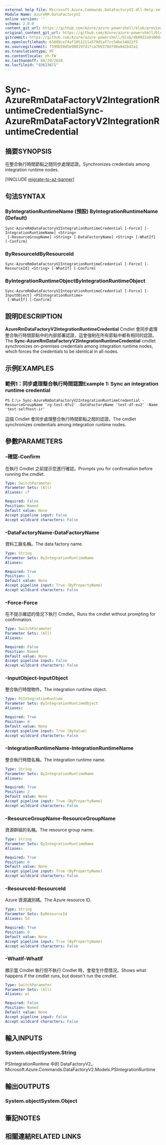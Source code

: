 ```yaml
---
external help file: Microsoft.Azure.Commands.DataFactoryV2.dll-Help.xml
Module Name: AzureRM.DataFactoryV2
online version: ''
schema: 2.0.0
content_git_url: https://github.com/Azure/azure-powershell/blob/preview/src/ResourceManager/DataFactories/Commands.DataFactoryV2/help/Sync-AzureRmDataFactoryV2IntegrationRuntimeCredential.md
original_content_git_url: https://github.com/Azure/azure-powershell/blob/preview/src/ResourceManager/DataFactories/Commands.DataFactoryV2/help/Sync-AzureRmDataFactoryV2IntegrationRuntimeCredential.md
gitcommit: https://github.com/Azure/azure-powershell/blob/db8032a9100d47fd3aa4248c7807d8e0bb538e83
ms.openlocfilehash: 63889ce74af1051211a579d1af7cc54be14822f5
ms.sourcegitcommit: f599b50d5e980197d1fca769378df90a842b42a1
ms.translationtype: MT
ms.contentlocale: zh-TW
ms.lasthandoff: 08/20/2020
ms.locfileid: "93623671"
---
```

# <span data-ttu-id="a1d9c-101">Sync-AzureRmDataFactoryV2IntegrationRuntimeCredential</span><span class="sxs-lookup"><span data-stu-id="a1d9c-101">Sync-AzureRmDataFactoryV2IntegrationRuntimeCredential</span></span>

## <span data-ttu-id="a1d9c-102">摘要</span><span class="sxs-lookup"><span data-stu-id="a1d9c-102">SYNOPSIS</span></span>
<span data-ttu-id="a1d9c-103">在整合執行時間節點之間同步處理認證。</span><span class="sxs-lookup"><span data-stu-id="a1d9c-103">Synchronizes credentials among integration runtime nodes.</span></span>

[!INCLUDE [migrate-to-az-banner](../../includes/migrate-to-az-banner.md)]

## <span data-ttu-id="a1d9c-104">句法</span><span class="sxs-lookup"><span data-stu-id="a1d9c-104">SYNTAX</span></span>

### <span data-ttu-id="a1d9c-105">ByIntegrationRuntimeName (預設) </span><span class="sxs-lookup"><span data-stu-id="a1d9c-105">ByIntegrationRuntimeName (Default)</span></span>
```
Sync-AzureRmDataFactoryV2IntegrationRuntimeCredential [-Force] [-IntegrationRuntimeName] <String>
 [-ResourceGroupName] <String> [-DataFactoryName] <String> [-WhatIf] [-Confirm]
```

### <span data-ttu-id="a1d9c-106">ByResourceId</span><span class="sxs-lookup"><span data-stu-id="a1d9c-106">ByResourceId</span></span>
```
Sync-AzureRmDataFactoryV2IntegrationRuntimeCredential [-Force] [-ResourceId] <String> [-WhatIf] [-Confirm]
```

### <span data-ttu-id="a1d9c-107">ByIntegrationRuntimeObject</span><span class="sxs-lookup"><span data-stu-id="a1d9c-107">ByIntegrationRuntimeObject</span></span>
```
Sync-AzureRmDataFactoryV2IntegrationRuntimeCredential [-Force] [-InputObject] <PSIntegrationRuntime>
 [-WhatIf] [-Confirm]
```

## <span data-ttu-id="a1d9c-108">說明</span><span class="sxs-lookup"><span data-stu-id="a1d9c-108">DESCRIPTION</span></span>
<span data-ttu-id="a1d9c-109">**AzureRmDataFactoryV2IntegrationRuntimeCredential** Cmdlet 會同步處理整合執行時間節點中的內部部署認證，這會強制在所有節點中都有相同的認證。</span><span class="sxs-lookup"><span data-stu-id="a1d9c-109">The **Sync-AzureRmDataFactoryV2IntegrationRuntimeCredential** cmdlet synchronizes on-premises credentials among integration runtime nodes, which forces the credentials to be identical in all nodes.</span></span>

## <span data-ttu-id="a1d9c-110">示例</span><span class="sxs-lookup"><span data-stu-id="a1d9c-110">EXAMPLES</span></span>

### <span data-ttu-id="a1d9c-111">範例1：同步處理整合執行時間認證</span><span class="sxs-lookup"><span data-stu-id="a1d9c-111">Example 1: Sync an integration runtime credential</span></span>
```
PS C:\> Sync-AzureRmDataFactoryV2IntegrationRuntimeCredential -ResourceGroupName 'rg-test-dfv2' -DataFactoryName 'test-df-eu2' -Name 'test-selfhost-ir'
```

<span data-ttu-id="a1d9c-112">這個 Cmdlet 會同步處理整合執行時間節點之間的認證。</span><span class="sxs-lookup"><span data-stu-id="a1d9c-112">The cmdlet synchronizes credentials among integration runtime nodes.</span></span>

## <span data-ttu-id="a1d9c-113">參數</span><span class="sxs-lookup"><span data-stu-id="a1d9c-113">PARAMETERS</span></span>

### <span data-ttu-id="a1d9c-114">-確認</span><span class="sxs-lookup"><span data-stu-id="a1d9c-114">-Confirm</span></span>
<span data-ttu-id="a1d9c-115">在執行 Cmdlet 之前提示您進行確認。</span><span class="sxs-lookup"><span data-stu-id="a1d9c-115">Prompts you for confirmation before running the cmdlet.</span></span>

```yaml
Type: SwitchParameter
Parameter Sets: (All)
Aliases: cf

Required: False
Position: Named
Default value: None
Accept pipeline input: False
Accept wildcard characters: False
```

### <span data-ttu-id="a1d9c-116">-DataFactoryName</span><span class="sxs-lookup"><span data-stu-id="a1d9c-116">-DataFactoryName</span></span>
<span data-ttu-id="a1d9c-117">資料工廠名稱。</span><span class="sxs-lookup"><span data-stu-id="a1d9c-117">The data factory name.</span></span>

```yaml
Type: String
Parameter Sets: ByIntegrationRuntimeName
Aliases: 

Required: True
Position: 1
Default value: None
Accept pipeline input: True (ByPropertyName)
Accept wildcard characters: False
```

### <span data-ttu-id="a1d9c-118">-Force</span><span class="sxs-lookup"><span data-stu-id="a1d9c-118">-Force</span></span>
<span data-ttu-id="a1d9c-119">在不提示確認的情況下執行 Cmdlet。</span><span class="sxs-lookup"><span data-stu-id="a1d9c-119">Runs the cmdlet without prompting for confirmation.</span></span>

```yaml
Type: SwitchParameter
Parameter Sets: (All)
Aliases: 

Required: False
Position: Named
Default value: None
Accept pipeline input: False
Accept wildcard characters: False
```

### <span data-ttu-id="a1d9c-120">-InputObject</span><span class="sxs-lookup"><span data-stu-id="a1d9c-120">-InputObject</span></span>
<span data-ttu-id="a1d9c-121">整合執行時間物件。</span><span class="sxs-lookup"><span data-stu-id="a1d9c-121">The integration runtime object.</span></span>

```yaml
Type: PSIntegrationRuntime
Parameter Sets: ByIntegrationRuntimeObject
Aliases: 

Required: True
Position: 0
Default value: None
Accept pipeline input: True (ByValue)
Accept wildcard characters: False
```

### <span data-ttu-id="a1d9c-122">-IntegrationRuntimeName</span><span class="sxs-lookup"><span data-stu-id="a1d9c-122">-IntegrationRuntimeName</span></span>
<span data-ttu-id="a1d9c-123">整合執行時間名稱。</span><span class="sxs-lookup"><span data-stu-id="a1d9c-123">The integration runtime name.</span></span>

```yaml
Type: String
Parameter Sets: ByIntegrationRuntimeName
Aliases: 

Required: True
Position: 2
Default value: None
Accept pipeline input: True (ByPropertyName)
Accept wildcard characters: False
```

### <span data-ttu-id="a1d9c-124">-ResourceGroupName</span><span class="sxs-lookup"><span data-stu-id="a1d9c-124">-ResourceGroupName</span></span>
<span data-ttu-id="a1d9c-125">資源群組的名稱。</span><span class="sxs-lookup"><span data-stu-id="a1d9c-125">The resource group name.</span></span>

```yaml
Type: String
Parameter Sets: ByIntegrationRuntimeName
Aliases: 

Required: True
Position: 0
Default value: None
Accept pipeline input: True (ByPropertyName)
Accept wildcard characters: False
```

### <span data-ttu-id="a1d9c-126">-ResourceId</span><span class="sxs-lookup"><span data-stu-id="a1d9c-126">-ResourceId</span></span>
<span data-ttu-id="a1d9c-127">Azure 資源識別碼。</span><span class="sxs-lookup"><span data-stu-id="a1d9c-127">The Azure resource ID.</span></span>

```yaml
Type: String
Parameter Sets: ByResourceId
Aliases: Id

Required: True
Position: 0
Default value: None
Accept pipeline input: True (ByPropertyName)
Accept wildcard characters: False
```

### <span data-ttu-id="a1d9c-128">-WhatIf</span><span class="sxs-lookup"><span data-stu-id="a1d9c-128">-WhatIf</span></span>
<span data-ttu-id="a1d9c-129">顯示當 Cmdlet 執行但不執行 Cmdlet 時，會發生什麼情況。</span><span class="sxs-lookup"><span data-stu-id="a1d9c-129">Shows what happens if the cmdlet runs, but doesn't run the cmdlet.</span></span>

```yaml
Type: SwitchParameter
Parameter Sets: (All)
Aliases: wi

Required: False
Position: Named
Default value: None
Accept pipeline input: False
Accept wildcard characters: False
```

## <span data-ttu-id="a1d9c-130">輸入</span><span class="sxs-lookup"><span data-stu-id="a1d9c-130">INPUTS</span></span>

### <span data-ttu-id="a1d9c-131">System.object</span><span class="sxs-lookup"><span data-stu-id="a1d9c-131">System.String</span></span>
<span data-ttu-id="a1d9c-132">PSIntegrationRuntime 中的 DataFactoryV2。</span><span class="sxs-lookup"><span data-stu-id="a1d9c-132">Microsoft.Azure.Commands.DataFactoryV2.Models.PSIntegrationRuntime</span></span>


## <span data-ttu-id="a1d9c-133">輸出</span><span class="sxs-lookup"><span data-stu-id="a1d9c-133">OUTPUTS</span></span>

### <span data-ttu-id="a1d9c-134">System.object</span><span class="sxs-lookup"><span data-stu-id="a1d9c-134">System.Object</span></span>

## <span data-ttu-id="a1d9c-135">筆記</span><span class="sxs-lookup"><span data-stu-id="a1d9c-135">NOTES</span></span>

## <span data-ttu-id="a1d9c-136">相關連結</span><span class="sxs-lookup"><span data-stu-id="a1d9c-136">RELATED LINKS</span></span>
